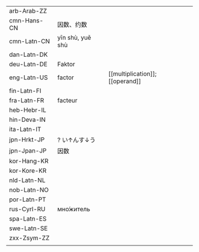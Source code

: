 | | | |
|-|-|-|
| arb-Arab-ZZ |  |  |
| cmn-Hans-CN | 因数、约数 |  |
| cmn-Latn-CN | yīn shù, yuě shù |  |
| dan-Latn-DK |  |  |
| deu-Latn-DE | Faktor |  |
| eng-Latn-US | factor | [[multiplication]]; [[operand]] |
| fin-Latn-FI |  |  |
| fra-Latn-FR | facteur |  |
| heb-Hebr-IL |  |  |
| hin-Deva-IN |  |  |
| ita-Latn-IT |  |  |
| jpn-Hrkt-JP | ? い↑んす↓う |  |
| jpn-Jpan-JP | 因数 |  |
| kor-Hang-KR |  |  |
| kor-Kore-KR |  |  |
| nld-Latn-NL |  |  |
| nob-Latn-NO |  |  |
| por-Latn-PT |  |  |
| rus-Cyrl-RU | мно́житель |  |
| spa-Latn-ES |  |  |
| swe-Latn-SE |  |  |
| zxx-Zsym-ZZ |  |  |
|  |  |  |
